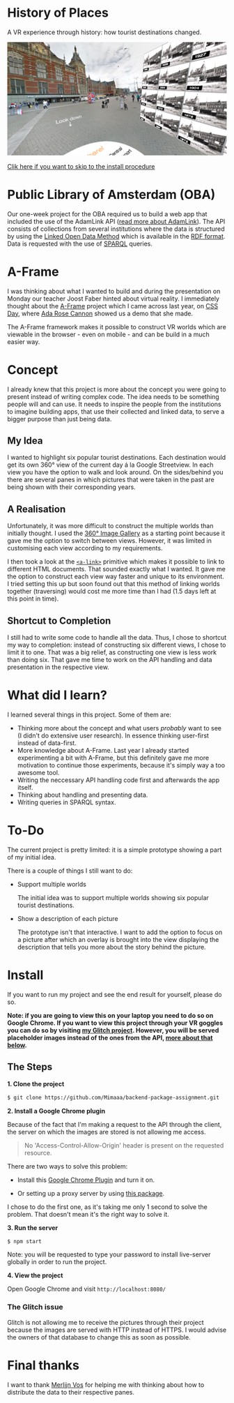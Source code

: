 # History of Places

A VR experience through history: how tourist destinations changed.

![alt text](https://github.com/Mimaaa/MINOR_WD_PROJECT1/blob/master/assets/images/screenshot.png "Screenshot")

[Clik here if you want to skip to the install procedure](#install)

# Public Library of Amsterdam (OBA)

Our one-week project for the OBA required us to build a web app that included the use of the AdamLink API ([read more about AdamLink](http://blogadamlink.nl/het-project/)). The API consists of collections from several institutions where the data is structured by using the [Linked Open Data Method](https://en.wikipedia.org/wiki/Linked_data) which is available in the [RDF format](https://en.wikipedia.org/wiki/Resource_Description_Framework). Data is requested with the use of [SPARQL](https://en.wikipedia.org/wiki/SPARQL) queries.

# A-Frame

I was thinking about what I wanted to build and during the presentation on Monday our teacher Joost Faber hinted about virtual reality. I immediately thought about the [A-Frame](https://aframe.io/) project which I came across last year, on [CSS Day](https://cssday.nl/), where [Ada Rose Cannon](https://twitter.com/lady_ada_king) showed us a demo that she made.

The A-Frame framework makes it possible to construct VR worlds which are viewable in the browser - even on mobile - and can be build in a much easier way.

# Concept

I already knew that this project is more about the concept you were going to present instead of writing complex code. The idea needs to be something people will and can use. It needs to inspire the people from the institutions to imagine building apps, that use their collected and linked data, to serve a bigger purpose than just being data.

## My Idea

I wanted to highlight six popular tourist destinations. Each destination would get its own 360° view of the current day á la Google Streetview. In each view you have the option to walk and look around. On the sides/behind you there are several panes in which pictures that were taken in the past are being shown with their corresponding years.

## A Realisation

Unfortunately, it was more difficult to construct the multiple worlds than initially thought. I used the [360° Image Gallery](https://aframe.io/examples/showcase/360-image-gallery/) as a starting point because it gave me the option to switch between views. However, it was limited in customising each view according to my requirements.

I then took a look at the [`<a-link>`](https://aframe.io/docs/0.8.0/primitives/a-link.html) primitive which makes it possible to link to different HTML documents. That sounded exactly what I wanted. It gave me the option to construct each view way faster and unique to its environment. I tried setting this up but soon found out that this method of linking worlds together (traversing) would cost me more time than I had (1.5 days left at this point in time).

## Shortcut to Completion

I still had to write some code to handle all the data. Thus, I chose to shortcut my way to completion: instead of constructing six different views, I chose to limit it to one. That was a big relief, as constructing one view is less work than doing six. That gave me time to work on the API handling and data presentation in the respective view.

# What did I learn?

I learned several things in this project. Some of them are:

* Thinking more about the concept and what users *probably* want to see (I didn't do extensive user research). In essence thinking user-first instead of data-first.
* More knowledge about A-Frame. Last year I already started experimenting a bit with A-Frame, but this definitely gave me more motivation to continue those experiments, because it's simply way a too awesome tool.
* Writing the neccessary API handling code first and afterwards the app itself.
* Thinking about handling and presenting data.
* Writing queries in SPARQL syntax.

# To-Do

The current project is pretty limited: it is a simple prototype showing a part of my initial idea. 

There is a couple of things I still want to do:

* Support multiple worlds

  The initial idea was to support multiple worlds showing six popular tourist destinations.

* Show a description of each picture

  The prototype isn't that interactive. I want to add the option to focus on a picture after which an overlay is brought into the view displaying the description that tells you more about the story behind the picture.

# Install

If you want to run my project and see the end result for yourself, please do so.

**Note: if you are going to view this on your laptop you need to do so on Google Chrome. If you want to view this project through your VR goggles you can do so by visiting [my Glitch project](https://powerful-raven.glitch.me). However, you will be served placeholder images instead of the ones from the API, [more about that below](#the-glitch-issue).**

## The Steps

**1. Clone the project**

```sh
$ git clone https://github.com/Mimaaa/backend-package-assignment.git
```

**2. Install a Google Chrome plugin**

Because of the fact that I'm making a request to the API through the client, the server on which the images are stored is not allowing me access. 

>No 'Access-Control-Allow-Origin' header is present on the requested resource.

There are two ways to solve this problem:

* Install this [Google Chrome Plugin](https://chrome.google.com/webstore/detail/moesif-origin-cors-change/digfbfaphojjndkpccljibejjbppifbc?hl=en) and turn it on.

* Or setting up a proxy server by using [this package](https://github.com/Rob--W/cors-anywhere). 

I chose to do the first one, as it's taking me only 1 second to solve the problem. That doesn't mean it's the right way to solve it.

**3. Run the server**

```sh
$ npm start
```

Note: you will be requested to type your password to install live-server globally in order to run the project.

**4. View the project**

Open Google Chrome and visit `http://localhost:8080/`

### The Glitch issue

Glitch is not allowing me to receive the pictures through their project because the images are served with HTTP instead of HTTPS. I would advise the owners of that database to change this as soon as possible.

# Final thanks

I want to thank [Merlijn Vos](https://github.com/murderlon) for helping me with thinking about how to distribute the data to their respective panes.
